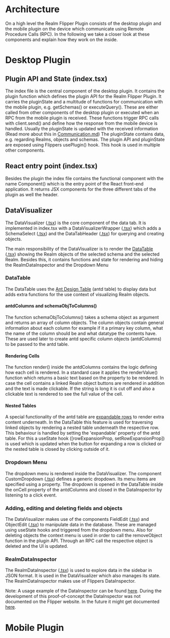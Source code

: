 
# Architecture

On a high level the Realm Flipper Plugin consists of the desktop plugin and the mobile plugin on the device which communicate using Remote Procedure Calls (RPC). In the following we take a closer look at these components and explain how they work on the inside.

# Desktop Plugin

## Plugin API and State (index.tsx)

The index file is the central component of the desktop plugin. It contains the plugin function which defines the plugin API for the Realm Flipper Plugin. It carries the pluginState and a multitude of functions for communication with the mobile plugin, e.g. getSchemas() or executeQuery(). These are either called from other components of the desktop plugin or executed when an RPC from the mobile plugin is received. These functions trigger RPC calls with client.send() and define how the response from the mobile device is handled. Usually the pluginState is updated with the received information (Read more about this in [Communication.md](Communication.md))
The pluginState contains data, e.g. regarding Realms, objects and schemas. The plugin API and pluginState are exposed using Flippers usePlugin() hook. This hook is used in multiple other components.

## React entry point (index.tsx)

Besides the plugin the index file contains the functional component with the name Component() which is the entry point of the React front-end application. It returns JSX components for the three different tabs of the plugin as well the header.

## DataVisualizer

The DataVisualizer ([.tsx](../realmFlipperPlugin/flipper-plugin-realm/src/pages/DataVisualizer.tsx)) is the core component of the data tab. It is implemented in index.tsx with a DataVisualizerWrapper ([.tsx](../realmFlipperPlugin/flipper-plugin-realm/src/components/DataVisualizerWrapper.tsx)) which adds a SchemaSelect ([.tsx](../realmFlipperPlugin/flipper-plugin-realm/src/components/SchemaSelect.tsx)) and the DataTabHeader ([.tsx](../realmFlipperPlugin/flipper-plugin-realm/src/components/DataTabHeader.tsx)) for querying and creating objects.

The main responsibility of the DataVisualizer is to render the [DataTable](#datatable) ([.tsx](../realmFlipperPlugin/flipper-plugin-realm/src/components/DataTable.tsx)) showing the Realm objects of the selected schema and the selected Realm. Besides this, it contains functions and state for rendering and hiding the RealmDataInspector and the Dropdown Menu

### DataTable

The DataTable uses the [Ant Design Table](https://ant.design/components/table/) (antd table) to display data but adds extra functions for the use context of visualizing Realm objects. 

#### antdColumns and schemaObjToColumns()

The function schemaObjToColumns() takes a schema object as argument and returns an array of column objects. The column objects contain general information about each column for example if it a primary key column, what the name of the column should be and what datatype the contents have. These are used later to create antd specific column objects (antdColumns) to be passed to the antd table.

#### Rendering Cells

The function render() inside the antdColumns contains the logic defining how each cell is rendered. In a standard case it applies the renderValue() function which returns a basic text based on the property to be rendered. In case the cell contains a linked Realm object buttons are rendered in addition and the text is made clickable. If the string is long it is cut off and also a clickable text is rendered to see the full value of the cell.

#### Nested Tables

A special functionality of the antd table are [expandable rows](https://ant.design/components/table/#components-table-demo-expand) to render extra content underneath. In the DataTable this feature is used for traversing linked objects by rendering a nested table underneath the respective row. This behaviour is handled by setting the 'expandable' property of the antd table. For this a useState hook ([rowExpansionProp, setRowExpansionProp]) is used which is updated when the button for expanding a row is clicked or the nested table is closed by clicking outside of it.

### Dropdown Menu

The dropdown menu is rendered inside the DataVisualizer. The component CustomDropdown ([.tsx](../realmFlipperPlugin/flipper-plugin-realm/src/components/CustomDropdown.tsx)) defines a generic dropdown. Its menu items are specified using a property. The dropdown is opened in the DataTable inside the onCell property of the antdColumns and closed in the DataInspector by listening to a click event.

### Adding, editing and deleting fields and objects

The DataVisualizer makes use of the components FieldEdit ([.tsx](../realmFlipperPlugin/flipper-plugin-realm/src/components/objectManipulation/FieldEdit.tsx)) and ObjectEdit ([.tsx](../realmFlipperPlugin/flipper-plugin-realm/src/components/objectManipulation/ObjectEdit.tsx)) to manipulate data in the database. These are managed using useState hooks and triggered from the dropdown menu.
Also for deleting objects the context menu is used in order to call the removeObject function in the plugin API. Through an RPC call the respective object is deleted and the UI is updated. 

### RealmDataInspector

The RealmDataInspector ([.tsx](../realmFlipperPlugin/flipper-plugin-realm/src/components/RealmDataInspector.tsx)) is used to explore data in the sidebar in JSON format. It is used in the DataVisualizer which also manages its state. The RealmDataInspector makes use of Flippers DataInspector.

Note:
A usage example of the DataInspector can be found [here](https://fbflipper.com/docs/tutorial/js-custom/). During the development of this proof-of-concept the DataInspector was not documented on the Flipper website. In the future it might get documented [here](https://fbflipper.com/docs/extending/flipper-plugin/#datainspector).

# Mobile Plugin

